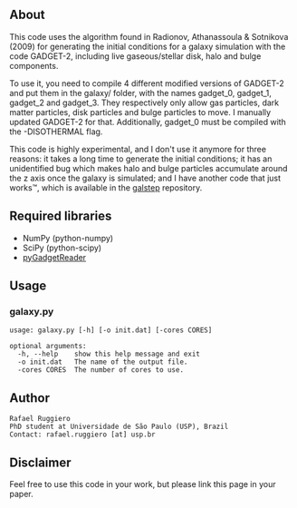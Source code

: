## About

This code uses the algorithm found in Radionov, Athanassoula & Sotnikova
(2009) for generating the initial conditions for a galaxy simulation
with the code GADGET-2, including live gaseous/stellar disk, halo and
bulge components.

To use it, you need to compile 4 different modified versions of GADGET-2
and put them in the galaxy/ folder, with the names gadget_0, gadget_1,
gadget_2 and gadget_3. They respectively only allow gas particles,
dark matter particles, disk particles and bulge particles to move.
I manually updated GADGET-2 for that.  Additionally, gadget_0 must be
compiled with the -DISOTHERMAL flag.

This code is highly experimental, and I don't use it anymore for three
reasons: it takes a long time to generate the initial conditions; it
has an unidentified bug which makes halo and bulge particles accumulate
around the z axis once the galaxy is simulated; and I have another code
that just works™, which is available in the [galstep](https://github.com/ruggiero/galstep) repository.


## Required libraries
 
* NumPy (python-numpy)
* SciPy (python-scipy)
* [pyGadgetReader](https://bitbucket.org/rthompson/pygadgetreader)


## Usage

### galaxy.py

    usage: galaxy.py [-h] [-o init.dat] [-cores CORES]
    
    optional arguments:
      -h, --help    show this help message and exit
      -o init.dat   The name of the output file.
      -cores CORES  The number of cores to use.


## Author

    Rafael Ruggiero
    PhD student at Universidade de São Paulo (USP), Brazil
    Contact: rafael.ruggiero [at] usp.br


## Disclaimer

Feel free to use this code in your work, but please link this page
in your paper.
